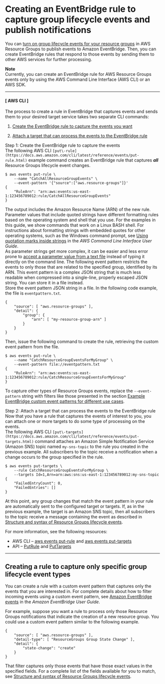 # Creating an EventBridge rule to capture group lifecycle events and publish notifications<a name="monitor-groups-create-rule"></a>

You can [turn on group lifecycle events for your resource groups](monitor-groups-turn-on.md) in AWS Resource Groups to publish events to Amazon EventBridge\. Then, you can create EventBridge rules that respond to those events by sending them to other AWS services for further processing\.

**Note**  
Currently, you can create an EventBridge rule for AWS Resource Groups events only by using the AWS Command Line Interface \(AWS CLI\) or an AWS SDK\.

------
#### [ AWS CLI ]

The process to create a rule in EventBridge that captures events and sends them to your desired target service takes two separate CLI commands:

1. [Create the EventBridge rule to capture the events you want](#monitor-cli-create-rule)

1. [Attach a target that can process the events to the EventBridge rule ](#monitor-cli-attach-target)

Step 1: Create the EventBridge rule to capture the events  
The following AWS CLI `[put\-rule](https://docs.aws.amazon.com/cli/latest/reference/events/put-rule.html)` example command creates an EventBridge rule that captures ***all*** Resource Groups lifecycle event changes\.  

```
$ aws events put-rule \
    --name "CatchAllResourceGroupEvents" \
    --event-pattern '{"source":["aws.resource-groups"]}'
{
    "RuleArn": "arn:aws:events:us-east-1:123456789012:rule/CatchAllResourceGroupEvents"
}
```
The output includes the Amazon Resource Name \(ARN\) of the new rule\.  
Parameter values that include quoted strings have different formatting rules based on the operating system and shell that you use\. For the examples in this guide, we show commands that work on a Linux BASH shell\. For instructions about formatting strings with embedded quotes for other operating systems, such as the Windows command prompt, see [Using quotation marks inside strings](https://docs.aws.amazon.com/cli/latest/userguide/cli-usage-parameters-quoting-strings.html#cli-usage-parameters-quoting-strings-containing) in the *AWS Command Line Interface User Guide*\.  
As parameter strings get more complex, it can be easier and less error prone to [accept a parameter value from a text file](https://docs.aws.amazon.com/cli/latest/userguide/cli-usage-parameters-file.html) instead of typing it directly on the command line\.
The following event pattern restricts the events to only those that are related to the specified group, identified by its ARN\. This event pattern is a complex JSON string that is much less readable when compressed into a single\-line, properly escaped JSON string\. You can store it in a file instead\.  
Store the event pattern JSON string in a file\. In the following code example, the file is `eventpattern.txt`\.  

```
{
    "source": [ "aws.resource-groups" ],
    "detail": {
        "group": {
            "arn": [ "my-resource-group-arn" ]
        }
    }
}
```
Then, issue the following command to create the rule, retrieving the custom event pattern from the file\.  

```
$ aws events put-rule \
    --name "CatchResourceGroupEventsForMyGroup" \
    --event-pattern file://eventpattern.txt
{
    "RuleArn": "arn:aws:events:us-east-1:123456789012:rule/CatchResourceGroupEventsForMyGroup"
}
```
To capture other types of Resource Groups events, replace the `--event-pattern` string with filters like those presented in the section [Example EventBridge custom event patterns for different use cases](monitor-groups-syntax.md#monitor-groups-example-eventbridge-filters)\.

Step 2: Attach a target that can process the events to the EventBridge rule   
Now that you have a rule that captures the events of interest to you, you can attach one or more targets to do some type of processing on the events\.  
The following AWS CLI `[put\-targets](https://docs.aws.amazon.com/cli/latest/reference/events/put-targets.html)` command attaches an Amazon Simple Notification Service \(Amazon SNS\) topic named `my-sns-topic` to the rule you created in the previous example\. All subscribers to the topic receive a notification when a change occurs to the group specified in the rule\.  

```
$ aws events put-targets \
    --rule CatchResourceGroupEventsForMyGroup \
    --targets Id=1,Arn=arn:aws:sns:us-east-1:123456789012:my-sns-topic
{
    "FailedEntryCount": 0,
    "FailedEntries": []
}
```
At this point, any group changes that match the event pattern in your rule are automatically sent to the configured target or targets\. If, as in the previous example, the target is an Amazon SNS topic, then all subscribers to the topic receive a message containing the event as described in [Structure and syntax of Resource Groups lifecycle events](monitor-groups-syntax.md)\. 

For more information, see the following resources:
+ AWS CLI – [aws events put\-rule](https://docs.aws.amazon.com/cli/latest/reference/events/put-rule.html) and [aws events put\-targets](https://docs.aws.amazon.com/cli/latest/reference/events/put-targets.html)
+ API – [PutRule](https://docs.aws.amazon.com/eventbridge/latest/APIReference/API_PutRule.html) and [PutTargets](https://docs.aws.amazon.com/eventbridge/latest/APIReference/API_PutTargets.html)

------

## Creating a rule to capture only specific group lifecycle event types<a name="monitor-groups-create-rule-custom"></a>

You can create a rule with a custom event pattern that captures only the events that you are interested in\. For complete details about how to filter incoming events using a custom event pattern, see [Amazon EventBridge events](https://docs.aws.amazon.com/eventbridge/latest/userguide/eventbridge-and-event-patterns.html) in the *Amazon EventBridge User Guide*\.

For example, suppose you want a rule to process only those Resource Groups notifications that indicate the creation of a new resource group\. You could use a custom event pattern similar to the following example\.

```
{
    "source": [ "aws.resource-groups" ],
    "detail-type": [ "ResourceGroups Group State Change" ],
    "detail": {
        "state-change": "create"
    }
}
```

That filter captures only those events that have those exact values in the specified fields\. For a complete list of the fields available for you to match, see [Structure and syntax of Resource Groups lifecycle events](monitor-groups-syntax.md)\.